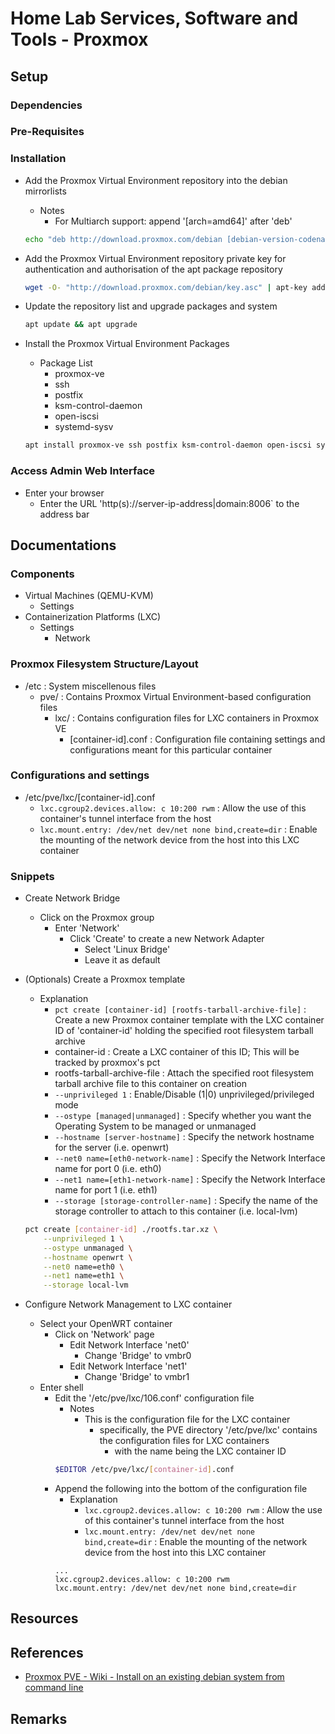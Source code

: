 # Home Lab Services, Software and Tools - Proxmox

## Setup
### Dependencies

### Pre-Requisites

### Installation
- Add the Proxmox Virtual Environment repository into the debian mirrorlists
    - Notes
        + For Multiarch support: append '[arch=amd64]' after 'deb'
    ```bash
    echo "deb http://download.proxmox.com/debian [debian-version-codename] pve-no-subscription" > /etc/apt/sources.list.d/pve-install-repo.list
    ```

- Add the Proxmox Virtual Environment repository private key for authentication and authorisation of the apt package repository
    ```bash
    wget -O- "http://download.proxmox.com/debian/key.asc" | apt-key add -
    ```

- Update the repository list and upgrade packages and system
    ```bash
    apt update && apt upgrade
    ```

- Install the Proxmox Virtual Environment Packages
    - Package List
        + proxmox-ve
        + ssh
        + postfix
        + ksm-control-daemon
        + open-iscsi
        + systemd-sysv
    ```bash
    apt install proxmox-ve ssh postfix ksm-control-daemon open-iscsi systemd-sysv
    ```

### Access Admin Web Interface
- Enter your browser
    + Enter the URL 'http(s)://server-ip-address|domain:8006` to the address bar

## Documentations

### Components
- Virtual Machines (QEMU-KVM)
    - Settings
- Containerization Platforms (LXC)
    - Settings
        + Network

### Proxmox Filesystem Structure/Layout
- /etc : System miscellenous files
    - pve/ : Contains Proxmox Virtual Environment-based configuration files
        - lxc/ : Contains configuration files for LXC containers in Proxmox VE
            - [container-id].conf : Configuration file containing settings and configurations meant for this particular container

### Configurations and settings
- /etc/pve/lxc/[container-id].conf
    + `lxc.cgroup2.devices.allow: c 10:200 rwm` : Allow the use of this container's tunnel interface from the host
    + `lxc.mount.entry: /dev/net dev/net none bind,create=dir` : Enable the mounting of the network device from the host into this LXC container

### Snippets
- Create Network Bridge
    - Click on the Proxmox group
        - Enter 'Network'
            - Click 'Create' to create a new Network Adapter
                + Select 'Linux Bridge'
                + Leave it as default

- (Optionals) Create a Proxmox template
    - Explanation
        + `pct create [container-id] [rootfs-tarball-archive-file]` : Create a new Proxmox container template with the LXC container ID of 'container-id' holding the specified root filesystem tarball archive
        + container-id : Create a LXC container of this ID; This will be tracked by proxmox's pct
        + rootfs-tarball-archive-file : Attach the specified root filesystem tarball archive file to this container on creation
        + `--unprivileged 1` : Enable/Disable (1|0) unprivileged/privileged mode
        + `--ostype [managed|unmanaged]` : Specify whether you want the Operating System to be managed or unmanaged
        + `--hostname [server-hostname]` : Specify the network hostname for the server (i.e. openwrt)
        + `--net0 name=[eth0-network-name]` : Specify the Network Interface name for port 0 (i.e. eth0)
        + `--net1 name=[eth1-network-name]` : Specify the Network Interface name for port 1 (i.e. eth1)
        + `--storage [storage-controller-name]` : Specify the name of the storage controller to attach to this container (i.e. local-lvm)
    ```bash
    pct create [container-id] ./rootfs.tar.xz \
        --unprivileged 1 \
        --ostype unmanaged \
        --hostname openwrt \
        --net0 name=eth0 \
        --net1 name=eth1 \
        --storage local-lvm
    ```

- Configure Network Management to LXC container
    - Select your OpenWRT container
        - Click on 'Network' page
            - Edit Network Interface 'net0'
                + Change 'Bridge' to vmbr0
            - Edit Network Interface 'net1'
                + Change 'Bridge' to vmbr1
    - Enter shell
        - Edit the '/etc/pve/lxc/106.conf' configuration file
            - Notes
                - This is the configuration file for the LXC container
                    - specifically, the PVE directory '/etc/pve/lxc' contains the configuration files for LXC containers
                        + with the name being the LXC container ID
            ```bash
            $EDITOR /etc/pve/lxc/[container-id].conf
            ```
        - Append the following into the bottom of the configuration file
            - Explanation
                + `lxc.cgroup2.devices.allow: c 10:200 rwm` : Allow the use of this container's tunnel interface from the host
                + `lxc.mount.entry: /dev/net dev/net none bind,create=dir` : Enable the mounting of the network device from the host into this LXC container
            ```
            ...
            lxc.cgroup2.devices.allow: c 10:200 rwm
            lxc.mount.entry: /dev/net dev/net none bind,create=dir
            ```

## Resources

## References
+ [Proxmox PVE - Wiki - Install on an existing debian system from command line](https://pve.proxmox.com/wiki/Install_Proxmox_VE_on_Debian_Jessie)

## Remarks

